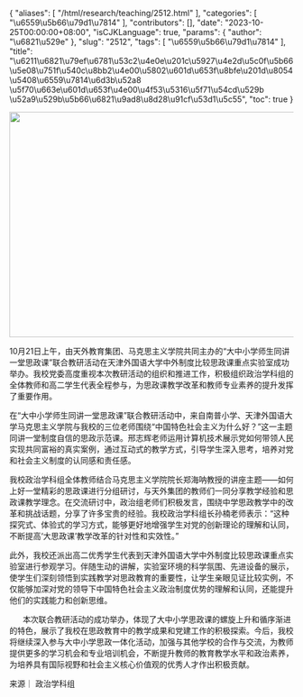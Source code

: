 {
    "aliases": [
        "/html/research/teaching/2512.html"
    ],
    "categories": [
        "\u6559\u5b66\u79d1\u7814"
    ],
    "contributors": [],
    "date": "2023-10-25T00:00:00+08:00",
    "isCJKLanguage": true,
    "params": {
        "author": "\u6821\u529e"
    },
    "slug": "2512",
    "tags": [
        "\u6559\u5b66\u79d1\u7814"
    ],
    "title": "\u6211\u6821\u79ef\u6781\u53c2\u4e0e\u201c\u5927\u4e2d\u5c0f\u5b66\u5e08\u751f\u540c\u8bb2\u4e00\u5802\u601d\u653f\u8bfe\u201d\u8054\u5408\u6559\u7814\u6d3b\u52a8 \u5f70\u663e\u601d\u653f\u4e00\u4f53\u5316\u5f71\u54cd\u529b \u52a9\u529b\u5b66\u6821\u9ad8\u8d28\u91cf\u53d1\u5c55",
    "toc": true
}


<img
    src="https://cdn.tfls.online/mirror/full/926894648ca2b9adbdc1670bf5408825e9c26b86.jpg"
    style="display:block;margin-left:auto;margin-right:auto;"
    decoding="async"
    fetchpriority="auto"
    loading="lazy"
    height="400"
    width="600"
/>




  





  





 10月21日上午，由天外教育集团、马克思主义学院共同主办的“大中小学师生同讲一堂思政课”联合教研活动在天津外国语大学中外制度比较思政课重点实验室成功举办。我校党委高度重视本次教研活动的组织和推进工作，积极组织政治学科组的全体教师和高二学生代表全程参与，为思政课教学改革和教师专业素养的提升发挥了重要作用。




  





 在“大中小学师生同讲一堂思政课”联合教研活动中，来自南普小学、天津外国语大学马克思主义学院与我校的三位老师围绕“中国特色社会主义为什么好？”这一主题同讲一堂制度自信的思政示范课。邢志辉老师运用计算机技术展示党如何带领人民实现共同富裕的真实案例，通过互动式的教学方式，引导学生深入思考，培养对党和社会主义制度的认同感和责任感。




  





 我校政治学科组全体教师结合马克思主义学院院长郑海呐教授的讲座主题——如何上好一堂精彩的思政课进行分组研讨，与天外集团的教师们一同分享教学经验和思政课教学理念。在交流研讨中，政治组老师们积极发言，围绕中学思政教学中的改革和挑战话题，分享了许多宝贵的经验。我校政治学科组长孙楠老师表示：“这种探究式、体验式的学习方式，能够更好地增强学生对党的创新理论的理解和认同，不断提高‘大思政课’教学改革的针对性和实效性。”




  





 此外，我校还派出高二优秀学生代表到天津外国语大学中外制度比较思政课重点实验室进行参观学习。伴随生动的讲解，实验室环境的科学氛围、先进设备的展示，使学生们深刻领悟到实践教学对思政教育的重要性，让学生亲眼见证比较实例，不仅能够加深对党的领导下中国特色社会主义政治制度优势的理解和认同，还能提升他们的实践能力和创新思维。




  




      本次联合教研活动的成功举办，体现了大中小学思政课的螺旋上升和循序渐进的特色，展示了我校在思政教育中的教学成果和党建工作的积极探索。今后，我校将继续深入参与大中小学思政一体化活动，加强与其他学校的合作与交流，为教师提供更多的学习机会和专业培训机会，不断提升教师的教育教学水平和政治素养，为培养具有国际视野和社会主义核心价值观的优秀人才作出积极贡献。

  





  





来源｜ 政治学科组


